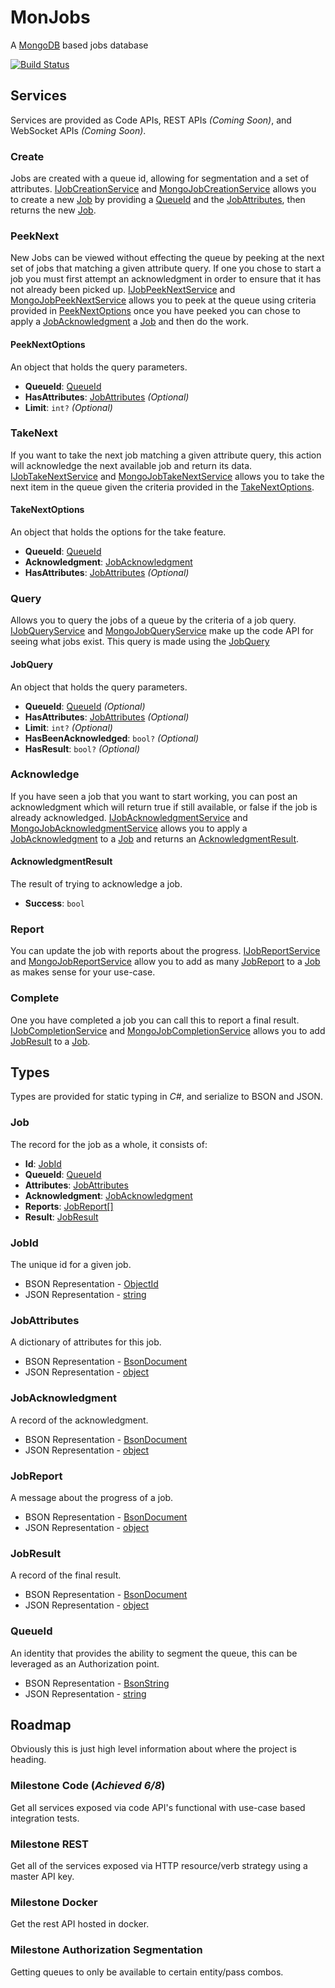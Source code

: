 # MonJobs
A [MongoDB](https://www.mongodb.com/) based jobs database

[![Build Status](https://travis-ci.org/G3N7/MonJobs.svg?branch=master)](https://travis-ci.org/G3N7/MonJobs)

## Services
Services are provided as Code APIs, REST APIs _(Coming Soon)_, and WebSocket APIs _(Coming Soon)_.

### Create
Jobs are created with a queue id, allowing for segmentation and a set of attributes.
[IJobCreationService] and [MongoJobCreationService] allows you to create a new [Job] by providing a [QueueId] and the [JobAttributes], then returns the new [Job].

### PeekNext
New Jobs can be viewed without effecting the queue by peeking at the next set of jobs that matching a given attribute query.  If one you chose to start a job you must first attempt an acknowledgment in order to ensure that it has not already been picked up.
[IJobPeekNextService] and [MongoJobPeekNextService] allows you to peek at the queue using criteria provided in [PeekNextOptions] once you have peeked you can chose to apply a [JobAcknowledgment] a [Job] and then do the work.

#### PeekNextOptions
An object that holds the query parameters.

* **QueueId**: [QueueId]
* **HasAttributes**: [JobAttributes] _(Optional)_
* **Limit**: `int?` _(Optional)_

### TakeNext
If you want to take the next job matching a given attribute query, this action will acknowledge the next available job and return its data.
[IJobTakeNextService] and [MongoJobTakeNextService] allows you to take the next item in the queue given the criteria provided in the [TakeNextOptions].

#### TakeNextOptions
An object that holds the options for the take feature.

* **QueueId**: [QueueId]
* **Acknowledgment**: [JobAcknowledgment]
* **HasAttributes**: [JobAttributes] _(Optional)_

### Query
Allows you to query the jobs of a queue by the criteria of a job query.
[IJobQueryService] and [MongoJobQueryService] make up the code API for seeing what jobs exist.  This query is made using the [JobQuery]

#### JobQuery
An object that holds the query parameters.

* **QueueId**: [QueueId] _(Optional)_
* **HasAttributes**: [JobAttributes] _(Optional)_
* **Limit**: `int?` _(Optional)_
* **HasBeenAcknowledged**: `bool?` _(Optional)_
* **HasResult**: `bool?` _(Optional)_

### Acknowledge
If you have seen a job that you want to start working, you can post an acknowledgment which will return true if still available, or false if the job is already acknowledged.
[IJobAcknowledgmentService] and [MongoJobAcknowledgmentService] allows you to apply a [JobAcknowledgment] to a [Job] and returns an [AcknowledgmentResult].

#### AcknowledgmentResult
The result of trying to acknowledge a job.
* **Success**: `bool`

### Report
You can update the job with reports about the progress.
[IJobReportService] and [MongoJobReportService] allow you to add as many [JobReport] to a [Job] as makes sense for your use-case.

### Complete
One you have completed a job you can call this to report a final result.
[IJobCompletionService] and [MongoJobCompletionService] allows you to add [JobResult] to a [Job].

## Types
Types are provided for static typing in _C#_, and serialize to BSON and JSON.

### Job
The record for the job as a whole, it consists of:
* **Id**: [JobId]
* **QueueId**: [QueueId]
* **Attributes**: [JobAttributes]
* **Acknowledgment**: [JobAcknowledgment]
* **Reports**: [JobReport[]][JobReport]
* **Result**: [JobResult]

### JobId
The unique id for a given job.
* BSON Representation - [ObjectId][OBJECT_ID]
* JSON Representation - [string][JSON_STRING]

### JobAttributes
A dictionary of attributes for this job.
* BSON Representation - [BsonDocument][BSON_DOCUMENT]
* JSON Representation - [object][JSON_OBJECT]

### JobAcknowledgment
A record of the acknowledgment.
* BSON Representation - [BsonDocument][BSON_DOCUMENT]
* JSON Representation - [object][JSON_OBJECT]

### JobReport
A message about the progress of a job.
* BSON Representation - [BsonDocument][BSON_DOCUMENT]
* JSON Representation - [object][JSON_OBJECT]

### JobResult
A record of the final result.
* BSON Representation - [BsonDocument][BSON_DOCUMENT]
* JSON Representation - [object][JSON_OBJECT]

### QueueId
An identity that provides the ability to segment the queue, this can be leveraged as an Authorization point.

* BSON Representation - [BsonString][BSON_STRING]
* JSON Representation - [string][JSON_STRING]

## Roadmap
Obviously this is just high level information about where the project is heading.

### Milestone Code (*Achieved 6/8*)
Get all services exposed via code API's functional with use-case based integration tests.

### Milestone REST
Get all of the services exposed via HTTP resource/verb strategy using a master API key.

### Milestone Docker
Get the rest API hosted in docker.

### Milestone Authorization Segmentation
Getting queues to only be available to certain entity/pass combos.

[BSON_DOCUMENT]: https://github.com/mongodb/mongo-csharp-driver/blob/master/src/MongoDB.Bson/ObjectModel/BsonDocument.cs
[BSON_STRING]: https://github.com/mongodb/mongo-csharp-driver/blob/master/src/MongoDB.Bson/ObjectModel/BsonString.cs
[OBJECT_ID]: https://github.com/mongodb/mongo-csharp-driver/blob/master/src/MongoDB.Bson/ObjectModel/ObjectId.cs

[JSON_STRING]: https://tools.ietf.org/html/rfc7159#section-7
[JSON_OBJECT]: https://tools.ietf.org/html/rfc7159#section-4

[JobResult]: MonJobs/JobResult.cs
[JobId]: MonJobs/JobId.cs
[Job]: MonJobs/Job.cs
[QueueId]: MonJobs/QueueId.cs
[JobAcknowledgment]: MonJobs/JobAcknowledgment.cs
[JobAttributes]: MonJobs/JobAttributes.cs
[JobReport]: MonJobs/JobReport.cs

[IJobCreationService]: MonJobs/IJobCreationService.cs
[MongoJobCreationService]: MonJobs/MongoJobCreationService.cs

[PeekNextOptions]: MonJobs/Peek/PeekNextOptions.cs
[IJobPeekNextService]: MonJobs/Peek/IJobPeekNextService.cs
[MongoJobPeekNextService]: MonJobs/Peek/MongoJobPeekNextService.cs

[IJobTakeNextService]: MonJobs/Take/MongoJobTakeNextService.cs
[MongoJobTakeNextService]: MonJobs/Take/MongoJobTakeNextService.cs
[TakeNextOptions]: MonJobs/Take/TakeNextOptions.cs

[IJobQueryService]: MonJobs/IJobQueryService.cs
[MongoJobQueryService]: MonJobs/MongoJobQueryService.cs
[JobQuery]: MonJobs/JobQuery.cs

[IJobAcknowledgmentService]: MonJobs/IJobAcknowledgmentService.cs
[MongoJobAcknowledgmentService]: MonJobs/MongoJobAcknowledgmentService.cs
[AcknowledgmentResult]: MonJobs/AcknowledgmentResult.cs

[IJobCompletionService]: MonJobs/IJobCompletionService.cs
[MongoJobCompletionService]: MonJobs/IJobCompletionService.cs

[IJobReportService]: MonJobs/IJobReportService.cs
[MongoJobReportService]: MonJobs/MongoJobReportService.cs